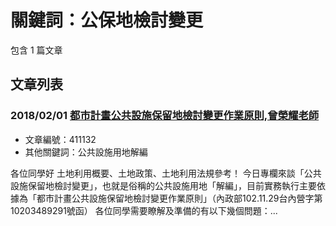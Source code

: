 # 關鍵詞：公保地檢討變更

包含 1 篇文章

## 文章列表

### 2018/02/01 [都市計畫公共設施保留地檢討變更作業原則,曾榮耀老師](../../articles/411132_%E9%83%BD%E5%B8%82%E8%A8%88%E7%95%AB%E5%85%AC%E5%85%B1%E8%A8%AD%E6%96%BD%E4%BF%9D%E7%95%99%E5%9C%B0%E6%AA%A2%E8%A8%8E%E8%AE%8A%E6%9B%B4%E4%BD%9C%E6%A5%AD%E5%8E%9F%E5%89%87%2C%E6%9B%BE%E6%A6%AE%E8%80%80%E8%80%81%E5%B8%AB.md)
- 文章編號：411132
- 其他關鍵詞：公共設施用地解編

各位同學好 土地利用概要、土地政策、土地利用法規參考！ 今日專欄來談「公共設施保留地檢討變更」，也就是俗稱的公共設施用地「解編」，目前實務執行主要依據為「都市計畫公共設施保留地檢討變更作業原則」（內政部102.11.29台內營字第10203489291號函） 各位同學需要瞭解及準備的有以下幾個問題：...
